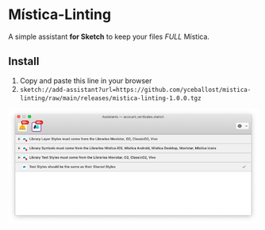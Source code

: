 # Mística-Linting
A simple assistant **for Sketch** to keep your files *FULL* Mística.

## Install
1. Copy and paste this line in your browser  
2. `sketch://add-assistant?url=https://github.com/yceballost/mistica-linting/raw/main/releases/mistica-linting-1.0.0.tgz`

<div align="center">
  <img src="img/mistica-linting-image.png">
</div>
